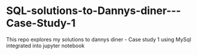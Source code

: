 # SQL-solutions-to-Dannys-diner---Case-Study-1
This repo explores my solutions to dannys diner - Case study 1 using MySql integrated into jupyter notebook
